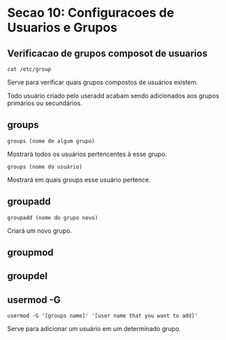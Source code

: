 # Secao 10: Configuracoes de Usuarios e Grupos

## Verificacao de grupos composot de usuarios

    cat /etc/group
    
Serve para verificar quais grupos compostos de usuários existem.

Todo usuário criado pelo useradd acabam sendo adicionados aos grupos primários ou secundários.

## groups

    groups (nome de algum grupo)
    
Mostrará todos os usuários pertencentes à esse grupo.

    groups (nome do usuário)
    
Mostrará em quais groups esse usuário pertence.

## groupadd

    groupadd (nome do grupo novo)
    
Criará um novo grupo.

## groupmod

## groupdel

## usermod -G

    usermod -G '[groups name]' '[user name that you want to add]'
    
Serve para adicionar um usuário em um determinado grupo.
